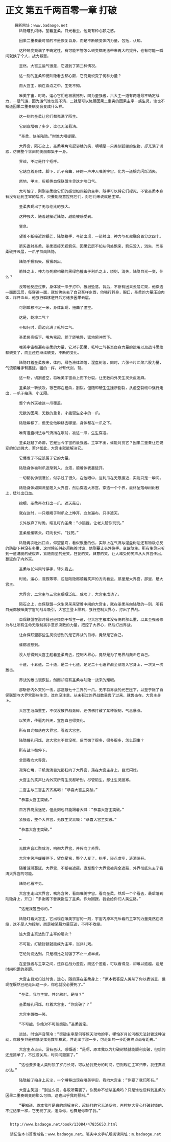 # 正文 第五千两百零一章 打破
        最新网址：www.badaoge.net
          陆隐瞳孔闪烁，望着圣柔，目光看去，他竟有种心颤之感。
      
          因果二重奏最可怕的不是恢复自身，而是不断蜕变体内力量，包括，认知。
      
          这种蜕变充满了不确定性，有可能不管怎么蜕变都无法带来再大的提升，也有可能一瞬间就换了个人，战力暴涨。
      
          显然，大宫主运气很差，它遇到了第二种情况。
      
          这一刻的圣柔即便陆隐看去都心颤，它究竟蜕变了何种力量？
      
          而大宫主，躺在血泊之中，生死不知。
      
          唯美宇宙，时诡，运心它们也被震撼到，同为至强者，六大主一道有两道最不确定战力，一是气运，因为运气谁也说不清，二就是可以施展因果二重奏的因果主宰一族生灵，谁也不知道因果二重奏蜕变会变成什么样。
      
          这一刻的圣柔让它们都充满了陌生。
      
          它到底增强了多少，谁也无法看清。
      
          “圣柔，快杀陆隐。”时诡大喝提醒。
      
          大界宫，陨石之上，圣柔嘴角弯起邪魅的笑，明明是一只类似狐狸的生物，却充满了诱惑，仿佛整个世间的美丽都集于一身。
      
          界战，不过是打个招呼。
      
          它站立着身体，脚下，爪子弯曲，砰的一声冲入唯美宇宙，化为一道银光闪烁消失。
      
          原地，甲主，灰祖等自保联盟生灵这才喘口气。
      
          太可怕了，刚刚圣柔给它们的感觉如同新的主宰，随手可以将它们捏死，不管圣柔本身有没有达到主宰的层次，只要能随意捏死它们，对它们来说就是主宰。
      
          圣柔表现出了无与伦比的强大。
      
          这种强大，随着越接近陆隐，越能被感受到。
      
          窒息。
      
          望着不断接近的银芒，陆隐抬手，弓箭出现，一箭射出，神力与死寂融合百分之四十。
      
          箭矢直射圣柔，圣柔直接无视箭矢，因果云层不知从何处飘来，箭矢没入，消失，而圣柔破开云层，一爪子拍向陆隐。
      
          陆隐手握箭矢，狠狠刺出。
      
          箭锋之上，神力与死寂相融的黑绿色撞击于利爪之上，顷刻，消失，陆隐目光一变，什么？
      
          没等他反应过来，身体被一爪子打中，狠狠坠落，背后，不断有因果云层汇聚，他穿透一面面云层，每穿透一面，就仿佛失去了自己某样东西，他强行转身，胸口，圣柔的力量压迫肉体，炸开血丝，他强行瞬移避开后方诸多因果云层。
      
          可刚瞬移不足一米，身体出现，扭曲了虚空。
      
          这是，乾坤二气？
      
          不知何时，周边充满了乾坤二气。
      
          圣柔居高临下，嘴角弯起，舔了舔嘴唇，猛地俯冲而下。
      
          唯美宇宙都遍布圣柔的力量，它对于因果，乾坤二气甚至自身力量的运用以及战斗思维都蜕变了，而且还在继续蜕变，不断的变化。
      
          陆隐盯着圣柔轰来，体内，绿色液体滴落，涅盘树法，同时，六张卡片汇聚六股力量，气流顺着手臂蔓延，猛的一挥，以臂代剑，斩。
      
          这一斩，切割虚空，将唯美宇宙自上而下分裂，让无数内外天生灵头皮发麻。
      
          圣柔被一斩波及，银芒都在扭曲，割裂，但随即硬生生撞断割裂，从虚空裂缝中强行走出，一爪子拍落，小无限。
      
          整个内外天被这一爪覆盖。
      
          无数的因果，无数的重复，才能诞生必中的一爪。
      
          陆隐瞬移了，但无论他瞬移去哪里，身体都在一爪之下。
      
          唯有涅盘树法与气流挡在眼前，被这一爪，生生穿透。
      
          圣柔超越了命卿，它是当今宇宙的最强者。主宰不出，谁能对抗它？因果二重奏让它蜕变的如此强大，若非如此，大宫主就能解决它。
      
          它爆发了不应该属于它的力量。
      
          陆隐身体被利爪逐渐刺入，血液，顺着体表蔓延开。
      
          一切都仿佛很漫长，似乎过了很久，在他眼中，这利爪在无限接近，实则只是一瞬间。
      
          陆隐身体如同流星砸入大界宫，然后穿透大界宫，穿透一个个界，最终坠落母树树枝上，猛吐出口血。
      
          抬眼，圣柔再次打出一爪，遮天蔽日。
      
          就在这时，一只眼睛于利爪之上睁开，血丝遍布，只手遮天。
      
          长舛放弃了时诡，瞳孔盯向圣柔：“小狐狸，让老夫陪你玩玩。”
      
          圣柔缓缓转头，盯向长舛，“找死。”
      
          陆隐再次吐出口血，仰望星穹，看似很重的伤，实际上在气流与涅盘树法还有物极必反的防御下并没有多重，这时候长舛必须拖着时诡，他刚要让长舛住手。变故陡生。所有生灵只听到一道清脆的破裂声，紧随而至的是笑，狂妄的笑，肆意的笑，让人难受的笑声从大界宫传出，蔓延向了内外天。
      
          圣柔与长舛同时停手，转头看去。
      
          时诡，运心，混寂等等，包括陆隐都顺着笑声的方向看去，那里是大界宫，那里，是大宫主。
      
          大界宫，二宫主与三宫主眼眶泛红，成功了，大宫主成功了。
      
          陨石之上，自保联盟一众生灵呆呆望着中间的大宫主，就在圣柔杀向陆隐的一刻，所有目光都被唯美宇宙的战斗吸引，大宫主登上陨石，强行控制大界心，打出了界战。
      
          自保联盟在那时候已经倾向于帮主一道，但大宫主根本没有伤的那么重，以其至强者修为与让所有生命无限制高手意识涣散的力量，把控了大界心，然后打出界战。
      
          让自保联盟那些生灵没想到的是它界战的目标，竟然是它自己。
      
          谁都没想到。
      
          没人想得到大宫主趁着圣柔离去，控制大界心，竟然是为了用界战轰击它自己。
      
          十道，十五道，二十道，是二十七道，足足二十七道界战全部落入它身上，一次又一次轰击。
      
          界战的轰击很恢弘，然而却没有圣柔与陆隐一战来的耀眼。
      
          那斩断内外天的一击，那遮蔽七十二界的一爪，无不将界战的光芒压下，以至于除了自保联盟与大界宫那些生灵，谁也没注意，从未有过的界战数量轰了过来，就轰击在，大宫主身上。
      
          大宫主浴血重生，不仅没被界战轰碎，还仿佛打破了某种限制，气息暴涨。
      
          以笑声，传遍内外天，宣告自己得变化。
      
          所有目光都落在大界宫，看着大宫主。
      
          陆隐瞳孔闪烁，这大宫主不仅没死，反而强了很多，很多很多，怎么回事？
      
          所有战斗都停下。
      
          全部看向大界宫。
      
          寂海亡境，千机诡演目光都扫向了大界宫，落在大宫主身上，目光闪烁。
      
          大宫主的笑声让内外天所有生灵都听到，尽管陌生，却让生灵胆寒。
      
          二宫主与三宫主齐齐高喝：“恭喜大宫主突破。”
      
          “恭喜大宫主突破。”
      
          百万界商虽迷茫，但此刻也只能跟着大喊：“恭喜大宫主突破。”
      
          紧接着，整个大界宫，无数生灵高喊：“恭喜大宫主突破。”
      
          “恭喜大宫主突破。”
      
          …
      
          无数声音汇聚成河，响彻大界宫，并传向了外界。
      
          大宫主笑声缓缓停下，望向星穹，整个人变了，抬手，轻点虚空，涟漪荡开。
      
          随着涟漪蔓延，大界宫，不断被遮蔽。直至整个大界宫被完全遮蔽，外界彻底失去了看清大界宫的可能。
      
          陆隐也看不见。
      
          大宫主走出大界宫，嘴角含笑，看向唯美宇宙，看向圣柔，然后一个个看去，最后落到陆隐身上，开口：“多谢阁下替我拖住了圣柔，作为回报，我会给你们人类生路。”
      
          “这是我答应你的。”
      
          陆隐盯着大宫主，它出现在唯美宇宙的一刻，宇宙内原本充斥着的主宰的力量竟然在收缩，这不是人为控制，而是被某股力量压迫，不得不收缩。
      
          这大宫主真达到了主宰的层次？
      
          不可能，打破封锁就能成为主宰，岂非儿戏。
      
          它绝对没达到，只是相比之前强了不止一点半点。
      
          在至强者与主宰之间，还存在战力差距，而这个差距，可以看得见，却难以逾越。这是时间积累的差距。
      
          大宫主目光扫过时诡，运心，随后落在圣柔身上：“原本我答应人类杀了你以表诚意，但现在既然已经走出这一步，你也就没必要死了。”
      
          “圣柔，我与主宰，并非敌对，是吗？”
      
          圣柔瞳孔闪烁，盯着大宫主，“你突破了？”
      
          大宫主微微一笑。
      
          “不可能，你绝对不可能突破。”圣柔否定。
      
          远处，时诡声音阴冷：“突破主宰是何等惊天动地的事，哪怕岁月长河都无法封锁这种波动，你最多只是彻底发挥无数年积累，并走出了那一步，可走出的一步距离终点尚有距离。”
      
          大宫主点点头，没有否认，感慨道：“是啊，原本我以为打破封锁就能顺利突破，但想的还是简单了，不过没关系，时间问题罢了。”
      
          “这也要多谢人类封锁了岁月长河，可以给我充分的时间，否则现在主宰归来，我还真没办法。”
      
          陆隐拍了拍身上灰尘，一个瞬移出现在唯美宇宙，看向大宫主：“你耍了我们所有。”
      
          大宫主笑道：“别这么说，各取所需罢了。你莫非不想杀圣柔吗？只是谁也没料到圣柔的因果二重奏蜕变的那么可怕，这也出乎我的预料。”
      
          “要知道，原本我可是真的想解决它，起码打的它无法反抗，再控制大界心打破封锁的，不过结果一样，它无视了我，追杀你，也算是你帮了我。”
      
      
      http://www.badaoge.net/book/13084/47835653.html
      
      请记住本书首发域名：www.badaoge.net。笔尖中文手机版阅读网址：m.badaoge.net